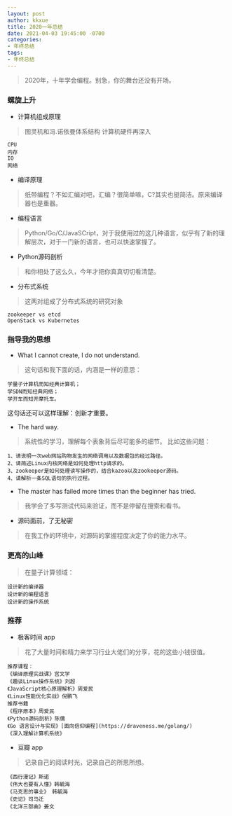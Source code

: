 ```yaml
---
layout: post
author: kkxue
title: 2020一年总结
date: 2021-04-03 19:45:00 -0700
categories:
- 年终总结
tags:
- 年终总结
---
```


> 2020年，十年学会编程。别急，你的舞台还没有开场。

### 螺旋上升
- 计算机组成原理
> 图灵机和冯.诺依曼体系结构
计算机硬件再深入
```
CPU
内存
IO
网络
```

- 编译原理
> 纸带编程？不如汇编对吧，汇编？很简单嘛，C?其实也挺简洁。原来编译器也是重器。
- 编程语言
> Python/Go/C/JavaSCript，对于我使用过的这几种语言，似乎有了新的理解层次，对于一门新的语言，也可以快速掌握了。
- Python源码剖析
> 和你相处了这么久，今年才把你真真切切看清楚。
- 分布式系统
> 这两对组成了分布式系统的研究对象
```
zookeeper vs etcd
OpenStack vs Kubernetes
```

### 指导我的思想
- What I cannot create, I do not understand.
> 这句话和我下面的话，内涵是一样的意思：
```
学量子计算机而知经典计算机；
学SDN而知经典网络；
学开车而知开摩托车。
```
这句话还可以这样理解：创新才重要。

- The hard way.
> 系统性的学习，理解每个表象背后尽可能多的细节。
比如这些问题：
```
1、请说明一次web网站购物发生的网络调用以及数据包的经过路径。
2、请简述Linux内核网络是如何处理http请求的。
3、zookeeper是如何处理读写操作的，结合kazoo以及zookeeper源码。
4、请解析一条SQL语句的执行过程。
```

- The master has failed more times than the beginner has tried.
> 我学会了多写测试代码来验证，而不是停留在搜索和看书。

- 源码面前，了无秘密
> 在我工作的环境中，对源码的掌握程度决定了你的能力水平。


### 更高的山峰
> 在量子计算领域：
```
设计新的编译器
设计新的编程语言
设计新的操作系统
```

### 推荐

- 极客时间 app
> 花了大量时间和精力来学习行业大佬们的分享，花的这些小钱很值。
```
推荐课程：
《编译原理实战课》宫文学
《趣谈Linux操作系统》刘超
《JavaScript核心原理解析》周爱民
《Linux性能优化实战》倪鹏飞
推荐书籍
《程序原本》周爱民
《Python源码剖析》陈儒
《Go 语言设计与实现》[面向信仰编程](https://draveness.me/golang/)
《深入理解计算机系统》
```
- 豆瓣 app
> 记录自己的阅读时光，记录自己的所思所想。
```
《西行漫记》斯诺
《伟大也要有人懂》韩毓海
《马克思的事业》 韩毓海
《史记》司马迁
《北洋三部曲》姜文
```





